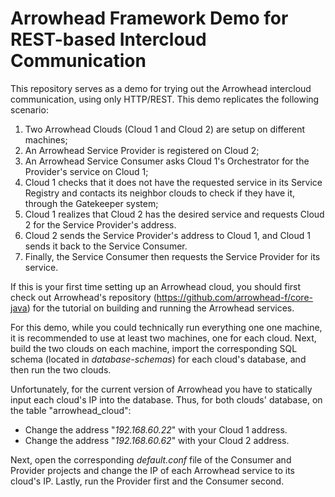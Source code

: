 # Arrowhead Framework Demo for REST-based Intercloud Communication

This repository serves as a demo for trying out the Arrowhead intercloud communication, using only HTTP/REST.
This demo replicates the following scenario:
1. Two Arrowhead Clouds (Cloud 1 and Cloud 2) are setup on different machines;
2. An Arrowhead Service Provider is registered on Cloud 2;
3. An Arrowhead Service Consumer asks Cloud 1's Orchestrator for the Provider's service on Cloud 1;
4. Cloud 1 checks that it does not have the requested service in its Service Registry and contacts its neighbor clouds to check if they have it, through the Gatekeeper system;
5. Cloud 1 realizes that Cloud 2 has the desired service and requests Cloud 2 for the Service Provider's address.
6. Cloud 2 sends the Service Provider's address to Cloud 1, and Cloud 1 sends it back to the Service Consumer.
7. Finally, the Service Consumer then requests the Service Provider for its service.

If this is your first time setting up an Arrowhead cloud, you should first check out Arrowhead's repository (https://github.com/arrowhead-f/core-java) for the tutorial on building and running the Arrowhead services.

For this demo, while you could technically run everything one one machine, it is recommended to use at least two machines, one for each cloud. Next, build the two clouds on each machine, import the corresponding SQL schema (located in _database-schemas_) for each cloud's database, and then run the two clouds.

Unfortunately, for the current version of Arrowhead you have to statically input each cloud's IP into the database. Thus, for both clouds' database, on the table "arrowhead_cloud":
 * Change the address "_192.168.60.22_" with your Cloud 1 address.
 * Change the address "_192.168.60.62_" with your Cloud 2 address.

Next, open the corresponding _default.conf_ file of the Consumer and Provider projects and change the IP of each Arrowhead service to its cloud's IP. Lastly, run the Provider first and the Consumer second.

